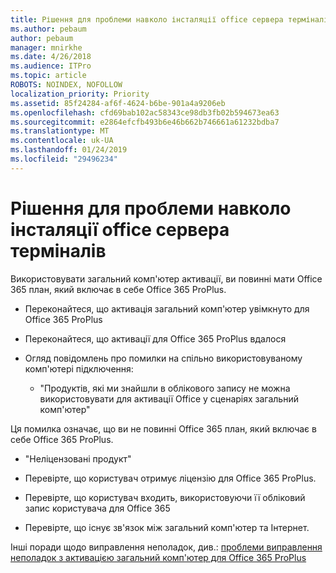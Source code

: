 ```yaml
---
title: Рішення для проблеми навколо інсталяції office сервера терміналів
ms.author: pebaum
author: pebaum
manager: mnirkhe
ms.date: 4/26/2018
ms.audience: ITPro
ms.topic: article
ROBOTS: NOINDEX, NOFOLLOW
localization_priority: Priority
ms.assetid: 85f24284-af6f-4624-b6be-901a4a9206eb
ms.openlocfilehash: cfd69bab102ac58343ce98db3fb02b594673ea63
ms.sourcegitcommit: e2864efcfb493b6e46b662b746661a61232bdba7
ms.translationtype: MT
ms.contentlocale: uk-UA
ms.lasthandoff: 01/24/2019
ms.locfileid: "29496234"
---
```

# <a name="solutions-for-issues-around-installing-office-on-a-terminal-server"></a>Рішення для проблеми навколо інсталяції office сервера терміналів

Використовувати загальний комп'ютер активації, ви повинні мати Office 365 план, який включає в себе Office 365 ProPlus.
  
- Переконайтеся, що активація загальний комп'ютер увімкнуто для Office 365 ProPlus
    
- Переконайтеся, що активації для Office 365 ProPlus вдалося
    
- Огляд повідомлень про помилки на спільно використовуваному комп'ютері підключення:
    
  - "Продуктів, які ми знайшли в облікового запису не можна використовувати для активації Office у сценаріях загальний комп'ютер"
  
Ця помилка означає, що ви не повинні Office 365 план, який включає в себе Office 365 ProPlus.
    
  - "Неліцензовані продукт"
    
  - Перевірте, що користувач отримує ліцензію для Office 365 ProPlus.
    
  - Перевірте, що користувач входить, використовуючи її обліковий запис користувача для Office 365
    
  - Перевірте, що існує зв'язок між загальний комп'ютер та Інтернет.
    
Інші поради щодо виправлення неполадок, див.: [проблеми виправлення неполадок з активацією загальний комп'ютер для Office 365 ProPlus](https://docs.microsoft.com/DeployOffice/troubleshoot-issues-with-shared-computer-activation-for-office-365-proplus)
  

